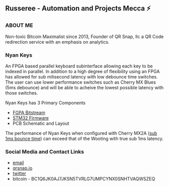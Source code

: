 ## Russeree - Automation and Projects Mecca ⚡

### ABOUT ME
Non-toxic Bitcoin Maximalist since 2013, Founder of QR Snap, llc a QR Code redirection service with an emphasis on analytics. 

### Nyan Keys
An FPGA based parallel keyboard subinterface allowing each key to be indexed in parallel. In addition to a high degree of flexibility
using an FPGA has allowed for sub milisecond latency with low debounce time switches. The user can use lower performance switches such as Cherry MX Blues (5ms debounce) and will be able to acheive the lowest possible latency with those switches.

Nyan Keys has 3 Primary Components
 - [FGPA Bitstream](https://github.com/russeree/nyan-keys-ice40hx4k-bitstream)
 - [STM32 Firmware](https://github.com/russeree/nyan-keys-stm32-firmware)
 - PCB Schematic and Layout

The performance of Nyan Keys when configured with Cherry MX2A ([sub 1ms bounce time](https://www.cherry-world.com/company/press/article/cherry-mx2a-exceeding-expectations)) can exceed that of the Wooting with true sub 1ms latency. 

### Social Media and Contact Links
* [email](mailto:admin@qrsnap.io)
* [qrsnap.io](https://qrsnap.io)
* [twitter](https://twitter.com/PortlandHodl)
* bitcoin - BC1Q6JK0AJ7JKSN5TVRLG7UMPCYNX0SNHTVAQWSZEQ
